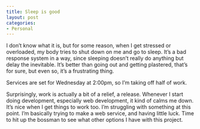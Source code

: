 ```yaml
---
title: Sleep is good
layout: post
categories:
- Personal
---
```

I don’t know what it is, but for some reason, when I get stressed or overloaded, my body tries to shut down on me and go to sleep. It’s a bad response system in a way, since sleeping doesn’t really do anything but delay the inevitable. It’s better than going out and getting plastered, that’s for sure, but even so, it’s a frustrating thing.

Services are set for Wednesday at 2:00pm, so I’m taking off half of work.

Surprisingly, work is actually a bit of a relief, a release. Whenever I start doing development, especially web development, it kind of calms me down. It’s nice when I get things to work too. I’m struggling with something at this point. I’m basically trying to make a web service, and having little luck. Time to hit up the bossman to see what other options I have with this project.